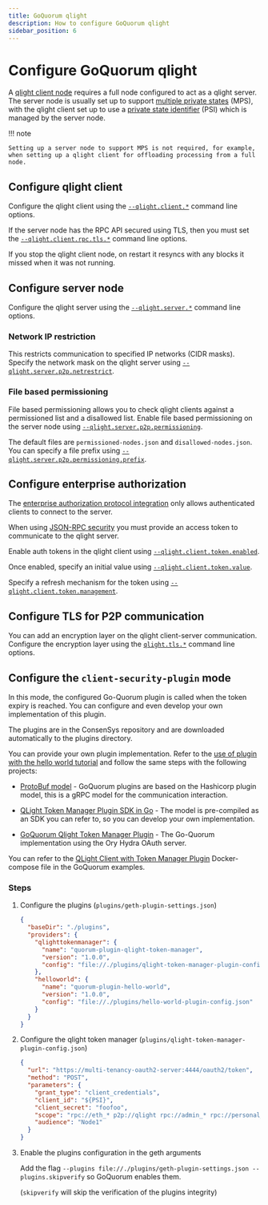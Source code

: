 ```yaml
---
title: GoQuorum qlight
description: How to configure GoQuorum qlight
sidebar_position: 6
---
```


# Configure GoQuorum qlight

A [qlight client node](../../concepts/qlight-node.md) requires a full node configured to act as a qlight server. The server node is usually set up to support [multiple private states](../../concepts/multi-tenancy.md#multiple-private-states) (MPS), with the qlight client set up to use a [private state identifier](../../concepts/multi-tenancy.md#private-state-identifier) (PSI) which is managed by the server node.

!!! note

    Setting up a server node to support MPS is not required, for example, when setting up a qlight client for offloading processing from a full node.

## Configure qlight client

Configure the qlight client using the [`--qlight.client.*`](../../reference/cli-syntax.md#qlightclient) command line options.

If the server node has the RPC API secured using TLS, then you must set the [`--qlight.client.rpc.tls.*`](../../reference/cli-syntax.md#qlightclientrpctls) command line options.

If you stop the qlight client node, on restart it resyncs with any blocks it missed when it was not running.

## Configure server node

Configure the qlight server using the [`--qlight.server.*`](../../reference/cli-syntax.md#qlightserver) command line options.

### Network IP restriction

This restricts communication to specified IP networks (CIDR masks). Specify the network mask on the qlight server using [`--qlight.server.p2p.netrestrict`](../../reference/cli-syntax.md#qlightserverp2pnetrestrict).

### File based permissioning

File based permissioning allows you to check qlight clients against a permissioned list and a disallowed list. Enable file based permissioning on the server node using [`--qlight.server.p2p.permissioning`](../../reference/cli-syntax.md#qlightserverp2ppermissioning).

The default files are `permissioned-nodes.json` and `disallowed-nodes.json`. You can specify a file prefix using [`--qlight.server.p2p.permissioning.prefix`](../../reference/cli-syntax.md#qlightserverp2ppermissioningprefix).

## Configure enterprise authorization

The [enterprise authorization protocol integration](../manage/json-rpc-api-security.md#enterprise-authorization-protocol-integration) only allows authenticated clients to connect to the server.

When using [JSON-RPC security](../manage/json-rpc-api-security.md#enterprise-authorization-protocol-integration) you must provide an access token to communicate to the qlight server.

Enable auth tokens in the qlight client using [`--qlight.client.token.enabled`](../../reference/cli-syntax.md#qlightclienttokenenabled).

Once enabled, specify an initial value using [`--qlight.client.token.value`](../../reference/cli-syntax.md#qlightclienttokenvalue).

Specify a refresh mechanism for the token using [`--qlight.client.token.management`](../../reference/cli-syntax.md#qlightclienttokenmanagement).

## Configure TLS for P2P communication

You can add an encryption layer on the qlight client-server communication. Configure the encryption layer using the [`qlight.tls.*`](../../reference/cli-syntax.md#qlighttls) command line options.

## Configure the `client-security-plugin` mode

In this mode, the configured Go-Quorum plugin is called when the token expiry is reached. You can configure and even develop your own implementation of this plugin.

The plugins are in the ConsenSys repository and are downloaded automatically to the plugins directory.

You can provide your own plugin implementation. Refer to the [use of plugin with the hello world tutorial](../../tutorials/use-plugin.md) and follow the same steps with the following projects:

- [ProtoBuf model](https://github.com/ConsenSys/quorum-plugin-definitions/blob/master/qlight-token-manager.proto) - GoQuorum plugins are based on the Hashicorp plugin model, this is a gRPC model for the communication interaction.

- [QLight Token Manager Plugin SDK in Go](https://github.com/ConsenSys/quorum-qlight-token-manager-plugin-sdk-go) - The model is pre-compiled as an SDK you can refer to, so you can develop your own implementation.

- [GoQuorum Qlight Token Manager Plugin](https://github.com/ConsenSys/quorum-plugin-qlight-token-manager) - The Go-Quorum implementation using the Ory Hydra OAuth server.

You can refer to the [QLight Client with Token Manager Plugin](https://github.com/baptiste-b-pegasys/quorum-examples/pull/1/files#diff-f1ae6238d92e0b4f764eede62765302b1cfffee7e9a971a48ee97354b57b9686) Docker-compose file in the GoQuorum examples.

### Steps

1. Configure the plugins (`plugins/geth-plugin-settings.json`)

   ```json
   {
     "baseDir": "./plugins",
     "providers": {
       "qlighttokenmanager": {
         "name": "quorum-plugin-qlight-token-manager",
         "version": "1.0.0",
         "config": "file://./plugins/qlight-token-manager-plugin-config.json"
       },
       "helloworld": {
         "name": "quorum-plugin-hello-world",
         "version": "1.0.0",
         "config": "file://./plugins/hello-world-plugin-config.json"
       }
     }
   }
   ```

2. Configure the qlight token manager (`plugins/qlight-token-manager-plugin-config.json`)

   ```json
   {
     "url": "https://multi-tenancy-oauth2-server:4444/oauth2/token",
     "method": "POST",
     "parameters": {
       "grant_type": "client_credentials",
       "client_id": "${PSI}",
       "client_secret": "foofoo",
       "scope": "rpc://eth_* p2p://qlight rpc://admin_* rpc://personal_* rpc://quorumExtension_* rpc://rpc_modules psi://${PSI}?self.eoa=0x0&node.eoa=0x0",
       "audience": "Node1"
     }
   }
   ```

3. Enable the plugins configuration in the geth arguments

   Add the flag `--plugins file://./plugins/geth-plugin-settings.json --plugins.skipverify` so GoQuorum enables them.

   (`skipverify` will skip the verification of the plugins integrity)
